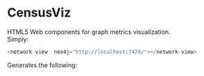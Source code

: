 CensusViz
==========

HTML5 Web components for graph metrics visualization.   
Simply:   
```javascript
<network-view  neo4j="http://localhost:7474/"></network-view>
```   
Generates the following:

